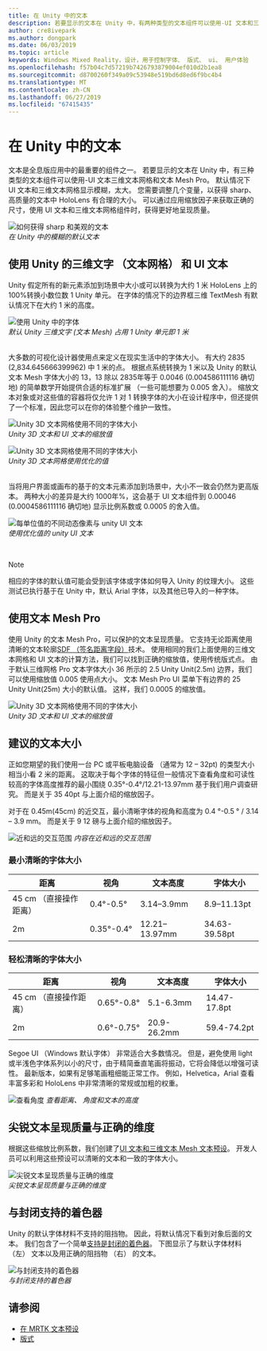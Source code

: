 ```yaml
---
title: 在 Unity 中的文本
description: 若要显示的文本在 Unity 中，有两种类型的文本组件可以使用-UI 文本和三维文本网格。
author: cre8ivepark
ms.author: dongpark
ms.date: 06/03/2019
ms.topic: article
keywords: Windows Mixed Reality，设计，用于控制字体、 版式、 ui、 用户体验
ms.openlocfilehash: f57b04c7d57219b7426793879004ef010d2b1ea8
ms.sourcegitcommit: d8700260f349a09c53948e519bd6d8ed6f9bc4b4
ms.translationtype: MT
ms.contentlocale: zh-CN
ms.lasthandoff: 06/27/2019
ms.locfileid: "67415435"
---
```

# <a name="text-in-unity"></a>在 Unity 中的文本

文本是全息版应用中的最重要的组件之一。 若要显示的文本在 Unity 中，有三种类型的文本组件可以使用-UI 文本三维文本网格和文本 Mesh Pro。 默认情况下 UI 文本和三维文本网格显示模糊，太大。 您需要调整几个变量，以获得 sharp、 高质量的文本中 HoloLens 有合理的大小。 可以通过应用缩放因子来获取正确的尺寸，使用 UI 文本和三维文本网格组件时，获得更好地呈现质量。

![如何获得 sharp 和美观的文本](images/hug-text-02-640px.png)<br>
*在 Unity 中的模糊的默认文本*

## <a name="working-with-unitys-3d-texttext-mesh-and-ui-text"></a>使用 Unity 的三维文字 （文本网格） 和 UI 文本

Unity 假定所有的新元素添加到场景中大小或可以转换为大约 1 米 HoloLens 上的 100%转换小数位数 1 Unity 单元。 在字体的情况下的边界框三维 TextMesh 有默认情况下在大约 1 米的高度。

![使用 Unity 中的字体](images/640px-hug-text-03.png)<br>
*默认 Unity 三维文字 (文本 Mesh) 占用 1 Unity 单元即 1 米*

<br>
大多数的可视化设计器使用点来定义在现实生活中的字体大小。 有大约 2835 (2,834.645666399962) 中 1 米的点。 根据点系统转换为 1 米以及 Unity 的默认文本 Mesh 字体大小的 13，13 除以 2835年等于 0.0046 (0.004586111116 确切地) 的简单数学开始提供合适的标准扩展 （一些可能想要为 0.005 舍入）。 缩放文本对象或对这些值的容器将仅允许 1 对 1 转换字体的大小在设计程序中，但还提供了一个标准，因此您可以在你的体验整个维护一致性。

![Unity 3D 文本网格使用不同的字体大小](images/Text_In_Unity_Measurements1.png)<br>
*Unity 3D 文本和 UI 文本的缩放值*

![Unity 3D 文本网格使用不同的字体大小](images/hug-text-05-1000px.png)<br>
*Unity 3D 文本网格使用优化的值*

<br>
当将用户界面或画布的基于的文本元素添加到场景中，大小不一致会仍然为更高版本。 两种大小的差异是大约 1000年%，这会基于 UI 文本组件到 0.00046 (0.0004586111116 确切地) 显示比例系数或 0.0005 的舍入值。

![每单位值的不同动态像素与 unity UI 文本](images/hug-text-04-1000px.png)<br>
*使用优化值的 unity UI 文本*

<br>

>[!NOTE]
>相应的字体的默认值可能会受到该字体或字体如何导入 Unity 的纹理大小。 这些测试已执行基于在 Unity 中，默认 Arial 字体，以及其他已导入的一种字体。

## <a name="working-with-text-mesh-pro"></a>使用文本 Mesh Pro

使用 Unity 的文本 Mesh Pro，可以保护的文本呈现质量。 它支持无论距离使用清晰的文本轮廓[SDF （签名距离字段）](https://steamcdn-a.akamaihd.net/apps/valve/2007/SIGGRAPH2007_AlphaTestedMagnification.pdf)技术。 使用相同的我们上面使用的三维文本网格和 UI 文本的计算方法，我们可以找到正确的缩放值，使用传统版式点。 由于默认三维网格 Pro 文本字体大小 36 所示的 2.5 Unity Unit(2.5m) 边界，我们可以使用缩放值 0.005 使用点大小。 文本 Mesh Pro UI 菜单下有边界的 25 Unity Unit(25m) 大小的默认值。 这样，我们 0.0005 的缩放值。

![Unity 3D 文本网格使用不同的字体大小](images/Text_In_Unity_Measurements2.png)<br>
*Unity 3D 文本和 UI 文本的缩放值*

## <a name="recommended-text-size"></a>建议的文本大小
正如您期望的我们使用一台 PC 或平板电脑设备 （通常为 12 – 32pt) 的类型大小相当小看 2 米的距离。 这取决于每个字体的特征但一般情况下查看角度和可读性较高的字体高度推荐的最小围绕 0.35°-0.4°/12.21-13.97mm 基于我们用户调查研究。 而是关于 35 40pt 与上面介绍的缩放因子。 

对于在 0.45m(45cm) 的近交互，最小清晰字体的视角和高度为 0.4 °-0.5 ° / 3.14 – 3.9 mm。 而是关于 9 12 磅与上面介绍的缩放因子。

![近和远的交互范围](images/typography-distance-1000px.jpg)
*内容在近和远的交互范围*

### <a name="the-minimum-legible-font-size"></a>最小清晰的字体大小
| 距离 | 视角 | 文本高度 | 字体大小 |
|---------|---------|---------|---------|
| 45 cm （直接操作距离） | 0.4°-0.5° | 3.14–3.9mm | 8.9–11.13pt |
| 2m | 0.35°-0.4° | 12.21–13.97mm | 34.63-39.58pt |


### <a name="the-comfortably-legible-font-size"></a>轻松清晰的字体大小
| 距离 | 视角 | 文本高度 | 字体大小 |
|---------|---------|---------|---------|
| 45 cm （直接操作距离） | 0.65°-0.8° | 5.1-6.3mm | 14.47-17.8pt |
| 2m | 0.6°-0.75° | 20.9-26.2mm | 59.4-74.2pt |

Segoe UI （Windows 默认字体） 非常适合大多数情况。 但是，避免使用 light 或半浅色字体系列以小的尺寸，由于精简垂直笔画将振动，它将会降低以增强可读性。 最新版本，如果有足够笔画粗细能正常工作。 例如，Helvetica，Arial 查看丰富多彩和 HoloLens 中非常清晰的常规或加粗的权重。


![查看角度](images/Text_In_Unity_ViewingAngle.jpg)
*查看距离、 角度和文本的高度*

## <a name="sharp-text-rendering-quality-with-proper-dimension"></a>尖锐文本呈现质量与正确的维度

根据这些缩放比例系数，我们创建了[UI 文本和三维文本 Mesh 文本预设](https://github.com/microsoft/MixedRealityToolkit-Unity/tree/mrtk_development/Assets/MixedRealityToolkit.SDK/StandardAssets/Prefabs/Text)。 开发人员可以利用这些预设可以清晰的文本和一致的字体大小。

![尖锐文本呈现质量与正确的维度](images/hug-text-06-1000px.png)<br>
*尖锐文本呈现质量与正确的维度*

## <a name="shader-with-occlusion-support"></a>与封闭支持的着色器

Unity 的默认字体材料不支持的阻挡物。 因此，将默认情况下看到对象后面的文本。 我们包含了一个简单[支持是封闭的着色器](https://github.com/microsoft/MixedRealityToolkit-Unity/blob/mrtk_release/Assets/MixedRealityToolkit/StandardAssets/Shaders/Text3DShader.shader)。 下图显示了与默认字体材料 （左） 文本以及用正确的阻挡物 （右） 的文本。

![与封闭支持的着色器](images/hug-text-07-1000px.png)<br>
*与封闭支持的着色器*


## <a name="see-also"></a>请参阅
* [在 MRTK 文本预设](https://github.com/microsoft/MixedRealityToolkit-Unity/tree/mrtk_development/Assets/MixedRealityToolkit.SDK/StandardAssets/Prefabs/Text)
* [版式](typography.md)

 

